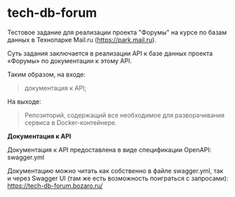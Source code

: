 # tech-db-forum

Тестовое задание для реализации проекта "Форумы" на курсе по базам данных в Технопарке Mail.ru (https://park.mail.ru).

Суть задания заключается в реализации API к базе данных проекта «Форумы» по документации к этому API.

Таким образом, на входе:

> документация к API;

На выходе:

> Репозиторий, содержащий все необходимое для разворачивания сервиса в Docker-контейнере.

**Документация к API**

Документация к API предоставлена в виде спецификации OpenAPI: swagger.yml

Документацию можно читать как собственно в файле swagger.yml, так и через Swagger UI (там же есть возможность поиграться с запросами): https://tech-db-forum.bozaro.ru/